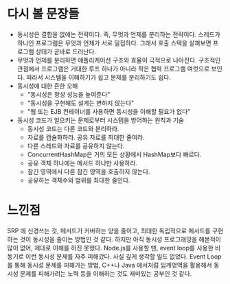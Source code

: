 # 다시 볼 문장들
- 동시성은 결합을 없애는 전략이다. 즉, 무엇과 언제를 분리하는 전략이다. 스레드가 하나인 프로그램은 무엇과 언제가 서로 밀접하다. 그래서 호출 스택을 살펴보면 프로그램 상태가 곧바로 드러난다.
- 무엇과 언제를 분리하면 애플리케이션 구조와 효율이 극적으로 나아진다. 구조적인 관점에서 프로그램은 거대한 루프 하나가 아니라 작은 협력 프로그램 여럿으로 보인다. 따라서 시스템을 이해하기가 쉽고 문제를 분리하기도 쉽다.
- 동시성에 대한 흔한 오해
  - "동시성은 항상 성능을 높여준다"
  - "동시성을 구현해도 설계는 변하지 않는다"
  - "웹 또는 EJB 컨테이너를 사용하면 동시성을 이해할 필요가 없다"
- 동시성 코드가 일으키는 문제로부터 시스템을 방어하는 원칙과 기술
  - 동시성 코드는 다른 코드와 분리하라.
  - 자료를 캡슐화하라. 공유 자료를 최대한 줄여라.
  - 다른 스레드와 자료를 공유하지 않는다.
  - ConcurrentHashMap은 거의 모든 상황에서 HashMap보다 빠르다. 
  - 공유 객체 하나에는 메서드 하나만 사용하라.
  - 잠긴 영역에서 다른 잠긴 영역을 호출하지 않는다.
  - 공유하는 객체수와 범위를 최대한 줄인다.

# 느낀점
SRP 에 신경쓰는 것, 메서드가 커버하는 양을 줄이고, 최대한 독립적으로 메서드를 구현하는 것이 동시성을 줄이는 방법인 것 같다. 하지만 아직 동시성 프로그래밍을 해본적이 많이 없어, 제대로 이해를 하진 못했다. Node.js를 사용할 땐, event loop를 사용한 비동기로 이런 동시성 문제를 자주 피해갔다. 사실 깊게 생각할 일도 없었다. Event Loop를 통해 동시성 문제를 피해가는 방법, C++나 Java 에서처럼 임계영역을 활용해서 동시성 문제를 피해가려는 노력 등을 이해하는 것도 재미있는 공부인 것 같다.

